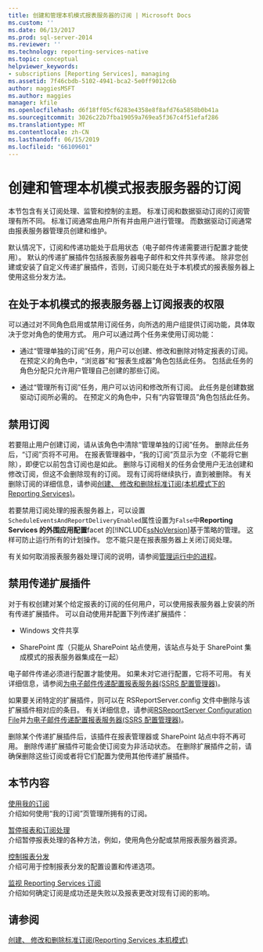 ```yaml
---
title: 创建和管理本机模式报表服务器的订阅 | Microsoft Docs
ms.custom: ''
ms.date: 06/13/2017
ms.prod: sql-server-2014
ms.reviewer: ''
ms.technology: reporting-services-native
ms.topic: conceptual
helpviewer_keywords:
- subscriptions [Reporting Services], managing
ms.assetid: 7f46cbdb-5102-4941-bca2-5e0ff9012c6b
author: maggiesMSFT
ms.author: maggies
manager: kfile
ms.openlocfilehash: d6f18ff05cf6283e4358e8f8afd76a5858b0b41a
ms.sourcegitcommit: 3026c22b7fba19059a769ea5f367c4f51efaf286
ms.translationtype: MT
ms.contentlocale: zh-CN
ms.lasthandoff: 06/15/2019
ms.locfileid: "66109601"
---
```

# <a name="create-and-manage-subscriptions-for-native-mode-report-servers"></a>创建和管理本机模式报表服务器的订阅
  本节包含有关订阅处理、监管和控制的主题。 标准订阅和数据驱动订阅的订阅管理有所不同。 标准订阅通常由用户所有并由用户进行管理。 而数据驱动订阅通常由报表服务器管理员创建和维护。  
  
 默认情况下，订阅和传递功能处于启用状态（电子邮件传递需要进行配置才能使用）。 默认的传递扩展插件包括报表服务器电子邮件和文件共享传递。 除非您创建或安装了自定义传递扩展插件，否则，订阅只能在处于本机模式的报表服务器上使用这些分发方法。  
  
## <a name="permissions-for-subscribing-to-reports-on-a-native-mode-report-server"></a>在处于本机模式的报表服务器上订阅报表的权限  
 可以通过对不同角色启用或禁用订阅任务，向所选的用户组提供订阅功能，具体取决于您对角色的使用方式。 用户可以通过两个任务来使用订阅功能：  
  
-   通过“管理单独的订阅”任务，用户可以创建、修改和删除对特定报表的订阅。 在预定义的角色中，“浏览器”和“报表生成器”角色包括此任务。 包括此任务的角色分配只允许用户管理自己创建的那些订阅。  
  
-   通过“管理所有订阅”任务，用户可以访问和修改所有订阅。 此任务是创建数据驱动订阅所必需的。 在预定义的角色中，只有“内容管理员”角色包括此任务。  
  
## <a name="disabling-subscriptions"></a>禁用订阅  
 若要阻止用户创建订阅，请从该角色中清除“管理单独的订阅”任务。 删除此任务后，“订阅”页将不可用。 在报表管理器中，“我的订阅”页显示为空（不能将它删除），即便它以前包含订阅也是如此。 删除与订阅相关的任务会使用户无法创建和修改订阅，但这不会删除现有的订阅。 现有订阅将继续执行，直到被删除。 有关删除订阅的详细信息，请参阅[创建、 修改和删除标准订阅&#40;本机模式下的 Reporting Services&#41;](subscriptions/create-and-manage-subscriptions-for-native-mode-report-servers.md)。  
  
 若要禁用订阅处理的报表服务器上，可以设置`ScheduleEventsAndReportDeliveryEnabled`属性设置为`False`中**Reporting Services 的外围应用配置**facet 的[!INCLUDE[ssNoVersion](../includes/ssnoversion-md.md)]基于策略的管理。 这样可防止运行所有的计划操作。 您不能只是在报表服务器上关闭订阅处理。  
  
 有关如何取消报表服务器处理订阅的说明，请参阅[管理运行中的进程](subscriptions/manage-a-running-process.md)。  
  
## <a name="disabling-delivery-extensions"></a>禁用传递扩展插件  
 对于有权创建对某个给定报表的订阅的任何用户，可以使用报表服务器上安装的所有传递扩展插件。 可以自动使用并配置下列传递扩展插件：  
  
-   Windows 文件共享  
  
-   SharePoint 库（只能从 SharePoint 站点使用，该站点与处于 SharePoint 集成模式的报表服务器集成在一起）  
  
 电子邮件传递必须进行配置才能使用。 如果未对它进行配置，它将不可用。 有关详细信息，请参阅[为电子邮件传递配置报表服务器&#40;SSRS 配置管理器&#41;](../../2014/sql-server/install/configure-a-report-server-for-e-mail-delivery-ssrs-configuration-manager.md)。  
  
 如果要关闭特定的扩展插件，则可以在 RSReportServer.config 文件中删除与该扩展插件相对应的条目。 有关详细信息，请参阅[RSReportServer Configuration File](report-server/rsreportserver-config-configuration-file.md)并[为电子邮件传递配置报表服务器&#40;SSRS 配置管理器&#41;](../../2014/sql-server/install/configure-a-report-server-for-e-mail-delivery-ssrs-configuration-manager.md)。  
  
 删除某个传递扩展插件后，该插件在报表管理器或 SharePoint 站点中将不再可用。 删除传递扩展插件可能会使订阅变为非活动状态。 在删除扩展插件之前，请确保删除这些订阅或者将它们配置为使用其他传递扩展插件。  
  
## <a name="in-this-section"></a>本节内容  
 [使用我的订阅](subscriptions/use-my-subscriptions-native-mode-report-server.md)  
 介绍如何使用“我的订阅”页管理所拥有的订阅。  
  
 [暂停报表和订阅处理](subscriptions/disable-or-pause-report-and-subscription-processing.md)  
 介绍暂停报表处理的各种方法，例如，使用角色分配或禁用报表服务器资源。  
  
 [控制报表分发](../../2014/reporting-services/control-report-distribution.md)  
 介绍可用于控制报表分发的配置设置和传递选项。  
  
 [监视 Reporting Services 订阅](subscriptions/monitor-reporting-services-subscriptions.md)  
 介绍如何确定订阅是成功还是失败以及报表更改对现有订阅的影响。  
  
## <a name="see-also"></a>请参阅  
 [创建、 修改和删除标准订阅&#40;Reporting Services 本机模式&#41;](subscriptions/create-and-manage-subscriptions-for-native-mode-report-servers.md)  
  
  
